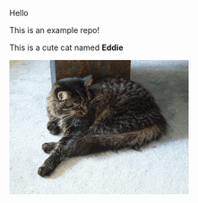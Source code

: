Hello

This is an example repo!

This is a cute cat named **Eddie**

![This is a sleeping Cat](./Sleeping-cat.gif) 

